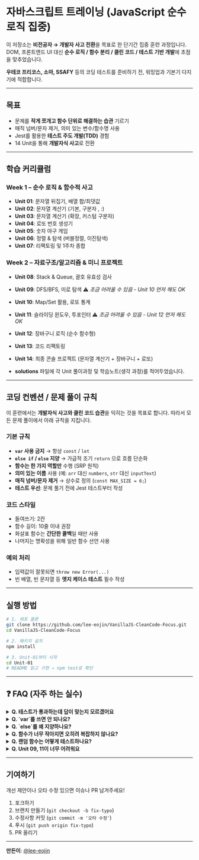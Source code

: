 # 자바스크립트 트레이닝 (JavaScript 순수 로직 집중)

이 저장소는 **비전공자 → 개발자 사고 전환**을 목표로 한 단기간 집중 훈련 과정입니다.
DOM, 프론트엔드 UI 대신 **순수 로직 / 함수 분리 / 클린 코드 / 테스트 기반 개발**에 초점을 맞추었습니다.

**우테코 프리코스, 소마, SSAFY** 등의 코딩 테스트를 준비하기 전,
워밍업과 기본기 다지기에 적합합니다.

---

## 목표
- 문제를 **작게 쪼개고 함수 단위로 해결하는 습관** 기르기  
- 매직 넘버/문자 제거, 의미 있는 변수/함수명 사용  
- Jest를 활용한 **테스트 주도 개발(TDD)** 경험  
- 14 Unit을 통해 **개발자식 사고**로 전환  

---

## 학습 커리큘럼

### Week 1 – 순수 로직 & 함수적 사고
- **Unit 01**: 문자열 뒤집기, 배열 합/최댓값
- **Unit 02**: 문자열 계산기 (기본, 구분자 , :)
- **Unit 03**: 문자열 계산기 (확장, 커스텀 구분자)
- **Unit 04**: 로또 번호 생성기
- **Unit 05**: 숫자 야구 게임
- **Unit 06**: 정렬 & 탐색 (버블정렬, 이진탐색)
- **Unit 07**: 리팩토링 및 1주차 종합

### Week 2 – 자료구조/알고리즘 & 미니 프로젝트
- **Unit 08**: Stack & Queue, 괄호 유효성 검사
- **Unit 09**: DFS/BFS, 미로 탐색 ⚠️ *조금 어려울 수 있음 - Unit 10 먼저 해도 OK*
- **Unit 10**: Map/Set 활용, 로또 통계
- **Unit 11**: 슬라이딩 윈도우, 투포인터 ⚠️ *조금 어려울 수 있음 - Unit 12 먼저 해도 OK*
- **Unit 12**: 장바구니 로직 (순수 함수형)
- **Unit 13**: 코드 리팩토링
- **Unit 14**: 최종 콘솔 프로젝트 (문자열 계산기 + 장바구니 + 로또)

- **solutions** 파일에 각 Unit 풀이과정 및 학습노트(생각 과정)를 적어두었습니다.

---

## 코딩 컨벤션 / 문제 풀이 규칙

이 훈련에서는 **개발자식 사고와 클린 코드 습관**을 익히는 것을 목표로 합니다.
따라서 모든 문제 풀이에서 아래 규칙을 지킵니다.

### 기본 규칙
- **`var` 사용 금지** → 항상 `const` / `let`  
- **`else if` / `else` 지양** → 가급적 조기 `return` 으로 흐름 단순화  
- **함수는 한 가지 역할만** 수행 (SRP 원칙)  
- **의미 있는 이름** 사용 (예: `arr` 대신 `numbers`, `str` 대신 `inputText`)  
- **매직 넘버/문자 제거** → 상수로 정의 (`const MAX_SIZE = 6;`)  
- **테스트 우선**: 문제 풀기 전에 Jest 테스트부터 작성  

### 코드 스타일
- 들여쓰기: 2칸  
- 함수 길이: 10줄 이내 권장  
- 화살표 함수는 **간단한 콜백**일 때만 사용  
- 나머지는 명확성을 위해 일반 함수 선언 사용  

### 예외 처리
- 입력값이 잘못되면 `throw new Error(...)`  
- 빈 배열, 빈 문자열 등 **엣지 케이스 테스트** 필수 작성  

---

## 실행 방법

```bash
# 1. 레포 클론
git clone https://github.com/lee-eojin/VanillaJS-CleanCode-Focus.git
cd VanillaJS-CleanCode-Focus

# 2. 패키지 설치
npm install

# 3. Unit-01부터 시작
cd Unit-01
# README 읽고 구현 → npm test로 확인
```

---

## ❓ FAQ (자주 하는 실수)

<details>
<summary><b>Q. 테스트가 통과하는데 답이 맞는지 모르겠어요</b></summary>

테스트 코드를 읽어보세요. 테스트는 **요구사항 명세서**입니다.
- 어떤 입력에 어떤 출력이 나와야 하는지
- 예외 상황은 어떻게 처리해야 하는지

모두 테스트 코드에 있습니다.
</details>

<details>
<summary><b>Q. `var`를 쓰면 안 되나요?</b></summary>

저도 'var'로 공부를 시작해서 습관을 고치는게 오래걸렸습니다.
우테코/소마 등 실전 코딩 테스트에서는 `var` 사용을 권장하지 않습니다.
- `const`: 재할당 불가 (기본값)
- `let`: 재할당 필요할 때만

함수 스코프인 `var`는 예상치 못한 버그의 원인이 됩니다.
</details>

<details>
<summary><b>Q. `else`를 왜 지양하나요?</b></summary>

조기 `return`으로 분기를 줄이면 가독성이 높아집니다.

```javascript
// Bad
function validate(input) {
  if (input) {
    if (input.length > 0) {
      return true;
    } else {
      return false;
    }
  } else {
    return false;
  }
}

// Good
function validate(input) {
  if (!input) return false;
  if (input.length === 0) return false;
  return true;
}
```
</details>

<details>
<summary><b>Q. 함수가 너무 작아지면 오히려 복잡하지 않나요?</b></summary>

저도 처음엔 그랬습니다. 하지만 반대로, 
**작은 함수 = 테스트하기 쉬운 함수**입니다.
- 각 함수가 하나의 역할만 하면 버그 추적이 쉬움
- 재사용 가능
- 함수명으로 의도를 표현 가능

익숙해지면 오히려 읽기 편합니다!
</details>

<details>
<summary><b>Q. 랜덤 함수는 어떻게 테스트하나요?</b></summary>

Unit 04 심화 섹션을 참고하세요.
- 의존성 주입으로 테스트용 RNG 전달
- 시드 기반 결정적 테스트
- 속성 기반 테스트 (fast-check)
</details>

<details>
<summary><b>Q. Unit 09, 11이 너무 어려워요</b></summary>

순서를 바꿔도 괜찮습니다.
- Unit 09(DFS/BFS) ⇒ Unit 10 먼저
- Unit 11(슬라이딩 윈도우) ⇒ Unit 12 먼저

난이도가 높은 문제는 나중에 도전하세요.
아니면 solutions 파일을 참고해보세요.
</details>

---

## 기여하기

개선 제안이나 오타 수정 있으면 이슈나 PR 남겨주세요!

1. 포크하기
2. 브랜치 만들기 (`git checkout -b fix-typo`)
3. 수정사항 커밋 (`git commit -m '오타 수정'`)
4. 푸시 (`git push origin fix-typo`)
5. PR 올리기

---

**만든이**: [@lee-eojin](https://github.com/lee-eojin)
